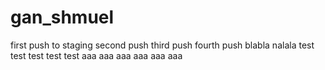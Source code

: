 # gan_shmuel
first push to staging
second push 
third push
fourth push
blabla
nalala
test
test
test
test
test
aaa
aaa
aaa
aaa
aaa
aaa
